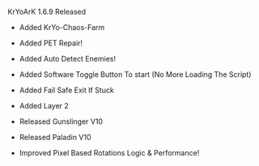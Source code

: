 KrYoArK 1.6.9 Released




+ Added KrYo-Chaos-Farm

+ Added PET Repair!

+ Added Auto Detect Enemies!

+ Added Software Toggle Button To start (No More Loading The Script)

+ Added Fail Safe Exit If Stuck

+ Added Layer 2

+ Released Gunslinger V10

+ Released Paladin V10

+ Improved Pixel Based Rotations Logic & Performance!
